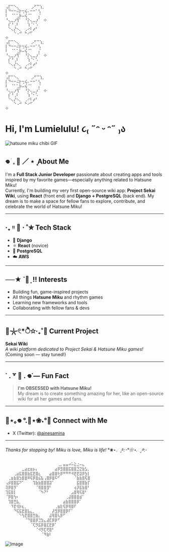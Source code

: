 ```txt⊹
⢠⡏⠉⠑⢄⠀ ⠀  ⡠⠋⠉⢱⡀
⡇⠙⠒⠒⠬⡗⢒⢮⠄⠒⠒⠁⢣
⠇⠀⠈⠁⢁⡷⠤⢮⠈⠁⠀⠀⡌
⠘⢄⣀⡰⢻⠁⠀⠘⡕⢄⣀⡰⠁⠀⊹ 
⠀⡎⠘⢀⠇⠀⠀⠀⢱⠈⠂⠡⠀
⠀⠑⢄⡜⠢⡀⠀⢀⠔⠇⡴⠃⠀
⠀⠀⠀⠑⠠⠚⠀⠓⠔⠋⠀⠀
⊹
⢠⡏⠉⠑⢄⠀ ⠀  ⡠⠋⠉⢱⡀
⡇⠙⠒⠒⠬⡗⢒⢮⠄⠒⠒⠁⢣
⠇⠀⠈⠁⢁⡷⠤⢮⠈⠁⠀⠀⡌
⠘⢄⣀⡰⢻⠁⠀⠘⡕⢄⣀⡰⠁⠀⊹ 
⠀⡎⠘⢀⠇⠀⠀⠀⢱⠈⠂⠡⠀
⠀⠑⢄⡜⠢⡀⠀⢀⠔⠇⡴⠃⠀
⠀⠀⠀⠑⠠⠚⠀⠓⠔⠋⠀⠀
⊹
⢠⡏⠉⠑⢄⠀ ⠀  ⡠⠋⠉⢱⡀
⡇⠙⠒⠒⠬⡗⢒⢮⠄⠒⠒⠁⢣
⠇⠀⠈⠁⢁⡷⠤⢮⠈⠁⠀⠀⡌
⠘⢄⣀⡰⢻⠁⠀⠘⡕⢄⣀⡰⠁⠀⊹ 
⠀⡎⠘⢀⠇⠀⠀⠀⢱⠈⠂⠡⠀
⠀⠑⢄⡜⠢⡀⠀⢀⠔⠇⡴⠃⠀
⠀⠀⠀⠑⠠⠚⠀⠓⠔⠋⠀⠀
⊹
``` 
# Hi, I'm Lumielulu! ૮₍ ˶ᵔ ᵕ ᵔ˶ ₎ა

![hatsune miku chibi GIF](https://github.com/user-attachments/assets/aa936979-488c-491d-9bf2-357c804a7348)

## 𖦹 ׂ 𓈒 🥞 ／ ⋆ ۪ About Me

I'm a **Full Stack Junior Developer** passionate about creating apps and tools inspired by my favorite games—especially anything related to Hatsune Miku!  
Currently, I'm building my very first open-source wiki app: **Project Sekai Wiki**, using **React** (front end) and **Django + PostgreSQL** (back end). My dream is to make a space for fellow fans to explore, contribute, and celebrate the world of Hatsune Miku!

---

## ‧₊ ᵎᵎ 🍒 ⋅ ˚✮ Tech Stack

- 🐍 **Django**
- ⚛️ **React** (novice)
- 🐘 **PostgreSQL**
- ☁️ **AWS**

---

## ──★ ˙🍓 ̟ !! Interests

- Building fun, game-inspired projects
- All things **Hatsune Miku** and rhythm games
- Learning new frameworks and tools
- Collaborating with fellow fans & devs

---

## 🫧𓇼𓏲*ੈ✩‧₊˚🎐 Current Project

**Sekai Wiki**  
_A wiki platform dedicated to Project Sekai & Hatsune Miku games!_  
(Coming soon — stay tuned!)

---

## ˙ . ꒷ 🍰 . 𖦹˙— Fun Fact

> **I'm OBSESSED with Hatsune Miku!**  
> My dream is to create something amazing for her, like an open-source wiki for all her games and fans.

---

## 🌊⋆｡𖦹 °.🐚⋆❀˖°🫧 Connect with Me

- X (Twitter): [@ainesamina](https://x.com/ainesamina)

---

_Thanks for stopping by!_ 
_Miku is love, Miku is life!_ °❀⋆.ೃ࿔*:･°❀⋆.ೃ࿔*:･
```txt
⠀⠀⠀⠀⠀⠀⠀⠀⠀⠀⠀⠀⠀⠀⠀⠀⠀⠀⠀⢀⡀⣤⣤⠴⠥⣕⣐⠤⣄⠀⠀
⠀⠀⠀⠀⠀⠀⣀⣴⣖⣶⡦⡄⠀⠀⠀⠀⠀⠀⣴⡿⣻⣿⣿⣯⣿⣿⣙⣝⣷⣣⡀
⠀⠀⠀⢀⣴⣯⣿⣿⣷⣯⣟⣿⣆⠀⠀⠀⣴⣿⣿⢗⡿⠛⠛⠛⠺⣟⣟⣽⡿⣳⡇
⠀⢀⣶⣷⣿⣳⣿⣿⠿⢯⡿⣿⣮⣧⢠⣿⡿⣿⠯⠋⠀⠀⠀⠀⠀⠈⣷⣷⣿⢯⣿
⢠⡾⣿⣿⣯⠝⠁⠀⠀⠀⢹⣷⣷⣿⣿⣿⣽⠁⠀⠀⠀⠀⠀⠀⠀⠀⣯⣿⣿⣷⡏
⢽⡿⣿⡻⠁⠀⠀⠀⠀⠀⠀⠈⢿⣿⣿⣻⠃⠀⠀⠀⠀⠀⠀⠀⠀⢴⡽⣯⣷⣿⠃
⢹⣯⣿⡇⠀⠀⠀⠀⠀⠀⠀⠀⠈⠳⠝⠃⠀⠀⠀⠀⠀⠀⠀⠀⣠⣿⢿⢯⣿⠃⠀
⠈⡿⣿⢳⠆⠀⠀⠀⠀⠀⠀⠀⠀⠀⠀⠀⠀⠀⠀⠀⠀⠀⢀⣼⣿⣿⣿⣾⠁⠀⠀
⠀⢹⣿⣛⣧⡀⠀⠀⠀⠀⠀⠀⠀⠀⠀⠀⠀⠀⠀⠀⠀⣴⣷⣿⣿⣿⡿⠁⠀⠀⠀
⠀⠀⠹⣟⢺⡷⣆⡀⠀⠀⠀⠀⠀⠀⠀⠀⠀⠀⢀⣶⣗⢯⡿⢿⣿⠏⠀⠀⠀⠀⠀
⠀⠀⠀⠙⢯⣯⣟⣿⣧⣄⡀⠀⠀⠀⠀⠀⠀⡼⣻⡿⣿⣿⡿⠏⠁⠀⠀⠀⠀⠀⠀
⠀⠀⠀⠀⠀⠑⢳⣟⣿⣿⣛⣷⡄⠀⠀⠀⣼⢿⣿⢧⡿⠋⠀⠀⠀⠀⠀⠀⠀⠀⠀
⠀⠀⠀⠀⠀⠀⠀⠈⠙⣿⣿⡿⣙⣳⣄⣼⣏⡿⡿⠋⠀⠀⠀⠀⠀⠀⠀⠀⠀⠀⠀
⠀⠀⠀⠀⠀⠀⠀⠀⠀⠈⢏⡻⣯⡿⣿⣏⣟⡿⠁⠀⠀⠀⠀⠀⠀⠀⠀⠀⠀⠀⠀
⠀⠀⠀⠀⠀⠀⠀⠀⠀⠀⠀⠈⠺⡻⣏⢟⣿⠃⠀⠀⠀⠀⠀⠀⠀⠀⠀⠀⠀⠀⠀
⠀⠀⠀⠀⠀⠀⠀⠀⠀⠀⠀⠀⠀⠈⠻⣷⠇⠀⠀⠀⠀⠀⠀⠀⠀⠀⠀⠀⠀⠀⠀
```
![Image](https://github.com/user-attachments/assets/7dbd69b5-9dff-4049-ab6a-aefb2d6e2ad1)

